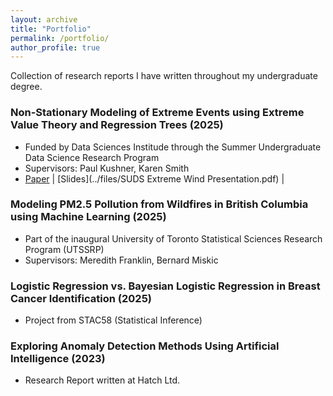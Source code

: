 ```yaml
---
layout: archive
title: "Portfolio"
permalink: /portfolio/
author_profile: true
---
```


Collection of research reports I have written throughout my undergraduate degree. 
### Non-Stationary Modeling of Extreme Events using Extreme Value Theory and Regression Trees (2025)

  - Funded by Data Sciences Institude through the Summer Undergraduate Data Science Research Program
  - Supervisors: Paul Kushner, Karen Smith
  - [Paper](../files/Extreme_Winds_SUDS.pdf) | [Slides](../files/SUDS Extreme Wind Presentation.pdf) |

### Modeling PM2.5 Pollution from Wildfires in British Columbia using Machine Learning (2025)

  - Part of the inaugural University of Toronto Statistical Sciences Research Program (UTSSRP)
  - Supervisors: Meredith Franklin, Bernard Miskic

### Logistic Regression vs. Bayesian Logistic Regression in Breast Cancer Identification (2025)

  - Project from STAC58 (Statistical Inference)

### Exploring Anomaly Detection Methods Using Artificial Intelligence (2023)

  - Research Report written at Hatch Ltd.

